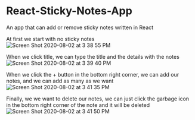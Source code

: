 # React-Sticky-Notes-App
An app that can add or remove sticky notes written in React

At first we start with no sticky notes
![Screen Shot 2020-08-02 at 3 38 55 PM](https://user-images.githubusercontent.com/35588693/89134217-0fb89180-d4d8-11ea-80dd-a8148ac1824e.png)

When we click title, we can type the title and the details with the notes
![Screen Shot 2020-08-02 at 3 39 40 PM](https://user-images.githubusercontent.com/35588693/89134235-455d7a80-d4d8-11ea-867d-8a51c105bcef.png)

When we click the + button in the bottom right corner, we can add our notes, and we can add as many as we want
![Screen Shot 2020-08-02 at 3 41 35 PM](https://user-images.githubusercontent.com/35588693/89134263-98373200-d4d8-11ea-9dd8-5ea2a7558a97.png)

Finally, we we want to delete our notes, we can just click the garbage icon in the bottom right corner of the note and it will be deleted 
![Screen Shot 2020-08-02 at 3 41 50 PM](https://user-images.githubusercontent.com/35588693/89134296-eba98000-d4d8-11ea-9bb7-cf087888a39a.png)
